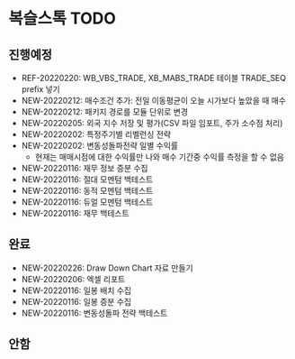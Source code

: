 
# 복슬스톡 TODO

## 진행예정
- REF-20220220: WB_VBS_TRADE, XB_MABS_TRADE 테이블 TRADE_SEQ prefix 넣기  
- NEW-20220212: 매수조건 추가: 전일 이동평균이 오늘 시가보다 높았을 때 매수  
- NEW-20220212: 패키지 경로를 모듈 단위로 변경 
- NEW-20220205: 외국 지수 저장 및 평가(CSV 파일 임포트, 주가 소수점 처리) 
- NEW-20220202: 특정주기별 리벨런싱 전략 
- NEW-20220202: 변동성돌파전략 일별 수익률 
  - 현재는 매매시점에 대한 수익률만 나와 매수 기간중 수익률 측정을 할 수 없음
- NEW-20220116: 재무 정보 증분 수집
- NEW-20220116: 절대 모멘텀 백테스트
- NEW-20220116: 동적 모멘텀 백테스트
- NEW-20220116: 듀얼 모멘텀 백테스트
- NEW-20220116: 재무 백테스트

## 완료
- NEW-20220226: Draw Down Chart 자료 만들기
- NEW-20220206: 엑셀 리포트 
- NEW-20220116: 일봉 배치 수집
- NEW-20220116: 일봉 증분 수집
- NEW-20220116: 변동성돌파 전략 백테스트

## 안함

